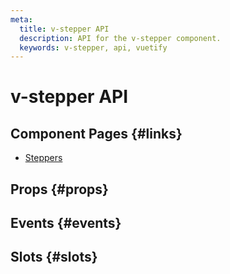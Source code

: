 ```yaml
---
meta:
  title: v-stepper API
  description: API for the v-stepper component.
  keywords: v-stepper, api, vuetify
---
```


# v-stepper API

<entry-ad />

## Component Pages {#links}

- [Steppers](components/steppers)

## Props {#props}

<api-section name="v-stepper" section="props" />

## Events {#events}

<api-section name="v-stepper" section="events" />

## Slots {#slots}

<api-section name="v-stepper" section="slots" />

<backmatter />
